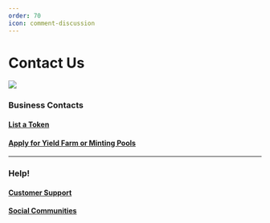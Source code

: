 ```yaml
---
order: 70
icon: comment-discussion
---
```


# Contact Us

![](../public/assets/contact-us-header.png)

### Business Contacts

#### [List a Token](business-partnerships.md#exchange)

#### [Apply for Yield Farm or Minting Pools](business-partnerships.md#farms-and-syrup-pools)

<!-- ### [Apply for the NFT Market](nft-market-applications.md) -->
<hr />

### Help!

#### [Customer Support](customer-support.md#there-is-no-customer-support-for-vertotrade)

#### [Social Communities](telegram.md)

